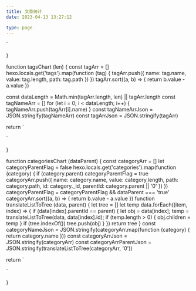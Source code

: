 ```yaml
---
title: 文章统计
date: 2023-04-13 13:27:12

type: page
---
```

<script src="https://npm.elemecdn.com/echarts@4.9.0/dist/echarts.min.js"></script>

<script>
const cheerio = require('cheerio')
const moment = require('moment')

hexo.extend.filter.register('after_render:html', function (locals) {
  const $ = cheerio.load(locals)
  const post = $('#posts-chart')
  const tag = $('#tags-chart')
  const category = $('#categories-chart')
  const htmlEncode = false

  if (post.length > 0 || tag.length > 0 || category.length > 0) {
    if (post.length > 0 && $('#postsChart').length === 0) {
      if (post.attr('data-encode') === 'true') htmlEncode = true
      post.after(postsChart(post.attr('data-start')))
    }
    if (tag.length > 0 && $('#tagsChart').length === 0) {
      if (tag.attr('data-encode') === 'true') htmlEncode = true
      tag.after(tagsChart(tag.attr('data-length')))
    }
    if (category.length > 0 && $('#categoriesChart').length === 0) {
      if (category.attr('data-encode') === 'true') htmlEncode = true
      category.after(categoriesChart(category.attr('data-parent')))
    }

    if (htmlEncode) {
      return $.root().html().replace(/&amp;#/g, '&#')
    } else {
      return $.root().html()
    }
  } else {
    return locals
  }
}, 15)

function postsChart (startMonth) {
  const startDate = moment(startMonth || '2020-01')
  const endDate = moment()

  const monthMap = new Map()
  const dayTime = 3600 * 24 * 1000
  for (let time = startDate; time <= endDate; time += dayTime) {
    const month = moment(time).format('YYYY-MM')
    if (!monthMap.has(month)) {
      monthMap.set(month, 0)
    }
  }
  hexo.locals.get('posts').forEach(function (post) {
    const month = post.date.format('YYYY-MM')
    if (monthMap.has(month)) {
      monthMap.set(month, monthMap.get(month) + 1)
    }
  })
  const monthArr = JSON.stringify([...monthMap.keys()])
  const monthValueArr = JSON.stringify([...monthMap.values()])

  return `
  <script id="postsChart">
    var color = document.documentElement.getAttribute('data-theme') === 'light' ? '#4c4948' : 'rgba(255,255,255,0.7)'
    var postsChart = echarts.init(document.getElementById('posts-chart'), 'light');
    var postsOption = {
      title: {
        text: '文章发布统计图',
        x: 'center',
        textStyle: {
          color: color
        }
      },
      tooltip: {
        trigger: 'axis'
      },
      xAxis: {
        name: '日期',
        type: 'category',
        boundaryGap: false,
        nameTextStyle: {
          color: color
        },
        axisTick: {
          show: false
        },
        axisLabel: {
          show: true,
          color: color
        },
        axisLine: {
          show: true,
          lineStyle: {
            color: color
          }
        },
        data: ${monthArr}
      },
      yAxis: {
        name: '文章篇数',
        type: 'value',
        nameTextStyle: {
          color: color
        },
        splitLine: {
          show: false
        },
        axisTick: {
          show: false
        },
        axisLabel: {
          show: true,
          color: color
        },
        axisLine: {
          show: true,
          lineStyle: {
            color: color
          }
        }
      },
      series: [{
        name: '文章篇数',
        type: 'line',
        smooth: true,
        lineStyle: {
            width: 0
        },
        showSymbol: false,
        itemStyle: {
          opacity: 1,
          color: new echarts.graphic.LinearGradient(0, 0, 0, 1, [{
            offset: 0,
            color: 'rgba(128, 255, 165)'
          },
          {
            offset: 1,
            color: 'rgba(1, 191, 236)'
          }])
        },
        areaStyle: {
          opacity: 1,
          color: new echarts.graphic.LinearGradient(0, 0, 0, 1, [{
            offset: 0,
            color: 'rgba(128, 255, 165)'
          }, {
            offset: 1,
            color: 'rgba(1, 191, 236)'
          }])
        },
        data: ${monthValueArr},
        markLine: {
          data: [{
            name: '平均值',
            type: 'average',
            label: {
              color: color
            }
          }]
        }
      }]
    };
    postsChart.setOption(postsOption);
    window.addEventListener('resize', () => { 
      postsChart.resize();
    });
    postsChart.on('click', 'series', (event) => {
      if (event.componentType === 'series') window.location.href = '/archives/' + event.name.replace('-', '/');
    });
  </script>`
}

function tagsChart (len) {
  const tagArr = []
  hexo.locals.get('tags').map(function (tag) {
    tagArr.push({ name: tag.name, value: tag.length, path: tag.path })
  })
  tagArr.sort((a, b) => { return b.value - a.value })

  const dataLength = Math.min(tagArr.length, len) || tagArr.length
  const tagNameArr = []
  for (let i = 0; i < dataLength; i++) {
    tagNameArr.push(tagArr[i].name)
  }
  const tagNameArrJson = JSON.stringify(tagNameArr)
  const tagArrJson = JSON.stringify(tagArr)

  return `
  <script id="tagsChart">
    var color = document.documentElement.getAttribute('data-theme') === 'light' ? '#4c4948' : 'rgba(255,255,255,0.7)'
    var tagsChart = echarts.init(document.getElementById('tags-chart'), 'light');
    var tagsOption = {
      title: {
        text: 'Top ${dataLength} 标签统计图',
        x: 'center',
        textStyle: {
          color: color
        }
      },
      tooltip: {},
      xAxis: {
        name: '标签',
        type: 'category',
        nameTextStyle: {
          color: color
        },
        axisTick: {
          show: false
        },
        axisLabel: {
          show: true,
          color: color,
          interval: 0
        },
        axisLine: {
          show: true,
          lineStyle: {
            color: color
          }
        },
        data: ${tagNameArrJson}
      },
      yAxis: {
        name: '文章篇数',
        type: 'value',
        splitLine: {
          show: false
        },
        nameTextStyle: {
          color: color
        },
        axisTick: {
          show: false
        },
        axisLabel: {
          show: true,
          color: color
        },
        axisLine: {
          show: true,
          lineStyle: {
            color: color
          }
        }
      },
      series: [{
        name: '文章篇数',
        type: 'bar',
        data: ${tagArrJson},
        itemStyle: {
          borderRadius: [5, 5, 0, 0],
          color: new echarts.graphic.LinearGradient(0, 0, 0, 1, [{
            offset: 0,
            color: 'rgba(128, 255, 165)'
          },
          {
            offset: 1,
            color: 'rgba(1, 191, 236)'
          }])
        },
        emphasis: {
          itemStyle: {
            color: new echarts.graphic.LinearGradient(0, 0, 0, 1, [{
              offset: 0,
              color: 'rgba(128, 255, 195)'
            },
            {
              offset: 1,
              color: 'rgba(1, 211, 255)'
            }])
          }
        },
        markLine: {
          data: [{
            name: '平均值',
            type: 'average',
            label: {
              color: color
            }
          }]
        }
      }]
    };
    tagsChart.setOption(tagsOption);
    window.addEventListener('resize', () => { 
      tagsChart.resize();
    });
    tagsChart.on('click', 'series', (event) => {
      if(event.data.path) window.location.href = '/' + event.data.path;
    });
  </script>`
}

function categoriesChart (dataParent) {
  const categoryArr = []
  let categoryParentFlag = false
  hexo.locals.get('categories').map(function (category) {
    if (category.parent) categoryParentFlag = true
    categoryArr.push({
      name: category.name,
      value: category.length,
      path: category.path,
      id: category._id,
      parentId: category.parent || '0'
    })
  })
  categoryParentFlag = categoryParentFlag && dataParent === 'true'
  categoryArr.sort((a, b) => { return b.value - a.value })
  function translateListToTree (data, parent) {
    let tree = []
    let temp
    data.forEach((item, index) => {
      if (data[index].parentId == parent) {
        let obj = data[index];
        temp = translateListToTree(data, data[index].id);
        if (temp.length > 0) {
          obj.children = temp
        }
        if (tree.indexOf())
          tree.push(obj)
      }
    })
    return tree
  }
  const categoryNameJson = JSON.stringify(categoryArr.map(function (category) { return category.name }))
  const categoryArrJson = JSON.stringify(categoryArr)
  const categoryArrParentJson = JSON.stringify(translateListToTree(categoryArr, '0'))

  return `
  <script id="categoriesChart">
    var color = document.documentElement.getAttribute('data-theme') === 'light' ? '#4c4948' : 'rgba(255,255,255,0.7)'
    var categoriesChart = echarts.init(document.getElementById('categories-chart'), 'light');
    var categoryParentFlag = ${categoryParentFlag}
    var categoriesOption = {
      title: {
        text: '文章分类统计图',
        x: 'center',
        textStyle: {
          color: color
        }
      },
      legend: {
        top: 'bottom',
        data: ${categoryNameJson},
        textStyle: {
          color: color
        }
      },
      tooltip: {
        trigger: 'item'
      },
      series: []
    };
    categoriesOption.series.push(
      categoryParentFlag ? 
      {
        nodeClick :false,
        name: '文章篇数',
        type: 'sunburst',
        radius: ['15%', '90%'],
        center: ['50%', '55%'],
        sort: 'desc',
        data: ${categoryArrParentJson},
        itemStyle: {
          borderColor: '#fff',
          borderWidth: 2,
          emphasis: {
            focus: 'ancestor',
            shadowBlur: 10,
            shadowOffsetX: 0,
            shadowColor: 'rgba(255, 255, 255, 0.5)'
          }
        }
      }
      :
      {
        name: '文章篇数',
        type: 'pie',
        radius: [30, 80],
        roseType: 'area',
        label: {
          color: color,
          formatter: '{b} : {c} ({d}%)'
        },
        data: ${categoryArrJson},
        itemStyle: {
          emphasis: {
            shadowBlur: 10,
            shadowOffsetX: 0,
            shadowColor: 'rgba(255, 255, 255, 0.5)'
          }
        }
      }
    )
    categoriesChart.setOption(categoriesOption);
    window.addEventListener('resize', () => { 
      categoriesChart.resize();
    });
    categoriesChart.on('click', 'series', (event) => {
      if(event.data.path) window.location.href = '/' + event.data.path;
    });
  </script>`
}
</script>

